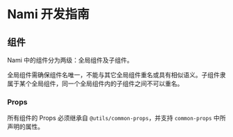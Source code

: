 # Nami 开发指南

## 组件

Nami 中的组件分为两级：全局组件及子组件。

全局组件需确保组件名唯一，不能与其它全局组件重名或具有相似语义。子组件隶属于某个全局组件，同一个全局组件内的子组件之间不可以重名。

### Props

所有组件的 Props 必须继承自 `@utils/common-props`，并支持 `common-props` 中所声明的属性。
